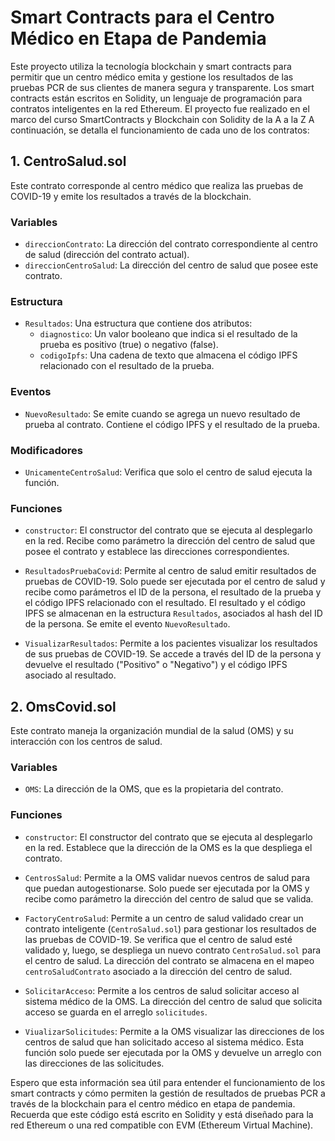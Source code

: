 # Smart Contracts para el Centro Médico en Etapa de Pandemia

Este proyecto utiliza la tecnología blockchain y smart contracts para permitir que un centro médico emita y gestione los resultados de las pruebas PCR de sus clientes de manera segura y transparente. Los smart contracts están escritos en Solidity, un lenguaje de programación para contratos inteligentes en la red Ethereum.
El proyecto fue realizado en el marco del curso SmartContracts y Blockchain con Solidity de la A a la Z
A continuación, se detalla el funcionamiento de cada uno de los contratos:

## 1. CentroSalud.sol

Este contrato corresponde al centro médico que realiza las pruebas de COVID-19 y emite los resultados a través de la blockchain.

### Variables

- `direccionContrato`: La dirección del contrato correspondiente al centro de salud (dirección del contrato actual).
- `direccionCentroSalud`: La dirección del centro de salud que posee este contrato.

### Estructura

- `Resultados`: Una estructura que contiene dos atributos:
  - `diagnostico`: Un valor booleano que indica si el resultado de la prueba es positivo (true) o negativo (false).
  - `codigoIpfs`: Una cadena de texto que almacena el código IPFS relacionado con el resultado de la prueba.

### Eventos

- `NuevoResultado`: Se emite cuando se agrega un nuevo resultado de prueba al contrato. Contiene el código IPFS y el resultado de la prueba.

### Modificadores

- `UnicamenteCentroSalud`: Verifica que solo el centro de salud ejecuta la función.

### Funciones

- `constructor`: El constructor del contrato que se ejecuta al desplegarlo en la red. Recibe como parámetro la dirección del centro de salud que posee el contrato y establece las direcciones correspondientes.

- `ResultadosPruebaCovid`: Permite al centro de salud emitir resultados de pruebas de COVID-19. Solo puede ser ejecutada por el centro de salud y recibe como parámetros el ID de la persona, el resultado de la prueba y el código IPFS relacionado con el resultado. El resultado y el código IPFS se almacenan en la estructura `Resultados`, asociados al hash del ID de la persona. Se emite el evento `NuevoResultado`.

- `VisualizarResultados`: Permite a los pacientes visualizar los resultados de sus pruebas de COVID-19. Se accede a través del ID de la persona y devuelve el resultado ("Positivo" o "Negativo") y el código IPFS asociado al resultado.

## 2. OmsCovid.sol

Este contrato maneja la organización mundial de la salud (OMS) y su interacción con los centros de salud.

### Variables

- `OMS`: La dirección de la OMS, que es la propietaria del contrato.

### Funciones

- `constructor`: El constructor del contrato que se ejecuta al desplegarlo en la red. Establece que la dirección de la OMS es la que despliega el contrato.

- `CentrosSalud`: Permite a la OMS validar nuevos centros de salud para que puedan autogestionarse. Solo puede ser ejecutada por la OMS y recibe como parámetro la dirección del centro de salud que se valida.

- `FactoryCentroSalud`: Permite a un centro de salud validado crear un contrato inteligente (`CentroSalud.sol`) para gestionar los resultados de las pruebas de COVID-19. Se verifica que el centro de salud esté validado y, luego, se despliega un nuevo contrato `CentroSalud.sol` para el centro de salud. La dirección del contrato se almacena en el mapeo `centroSaludContrato` asociado a la dirección del centro de salud.

- `SolicitarAcceso`: Permite a los centros de salud solicitar acceso al sistema médico de la OMS. La dirección del centro de salud que solicita acceso se guarda en el arreglo `solicitudes`.

- `ViualizarSolicitudes`: Permite a la OMS visualizar las direcciones de los centros de salud que han solicitado acceso al sistema médico. Esta función solo puede ser ejecutada por la OMS y devuelve un arreglo con las direcciones de las solicitudes.

Espero que esta información sea útil para entender el funcionamiento de los smart contracts y cómo permiten la gestión de resultados de pruebas PCR a través de la blockchain para el centro médico en etapa de pandemia. Recuerda que este código está escrito en Solidity y está diseñado para la red Ethereum o una red compatible con EVM (Ethereum Virtual Machine).
